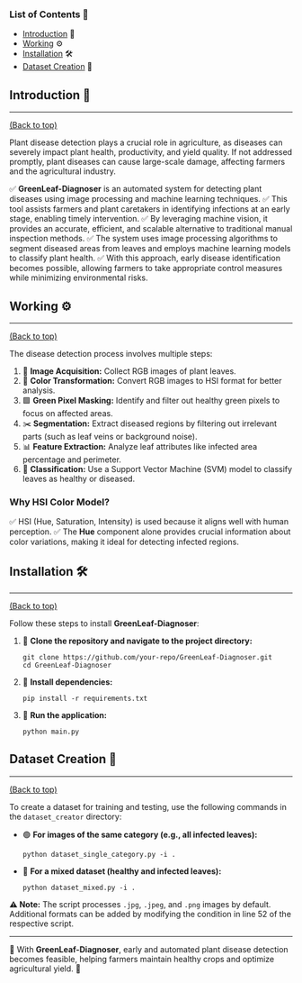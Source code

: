 ### List of Contents 📜

- [Introduction](#introduction) 🌱
- [Working](#working) ⚙️
- [Installation](#installation) 🛠️
- [Dataset Creation](#dataset-creation) 📂


## Introduction 🌱
---
[(Back to top)](#list-of-contents)

Plant disease detection plays a crucial role in agriculture, as diseases can severely impact plant health, productivity, and yield quality. If not addressed promptly, plant diseases can cause large-scale damage, affecting farmers and the agricultural industry.

✅ **GreenLeaf-Diagnoser** is an automated system for detecting plant diseases using image processing and machine learning techniques.
✅ This tool assists farmers and plant caretakers in identifying infections at an early stage, enabling timely intervention.
✅ By leveraging machine vision, it provides an accurate, efficient, and scalable alternative to traditional manual inspection methods.
✅ The system uses image processing algorithms to segment diseased areas from leaves and employs machine learning models to classify plant health.
✅ With this approach, early disease identification becomes possible, allowing farmers to take appropriate control measures while minimizing environmental risks.


## Working ⚙️
---
[(Back to top)](#list-of-contents)

The disease detection process involves multiple steps:

1. 📸 **Image Acquisition:** Collect RGB images of plant leaves.
2. 🎨 **Color Transformation:** Convert RGB images to HSI format for better analysis.
3. 🟩 **Green Pixel Masking:** Identify and filter out healthy green pixels to focus on affected areas.
4. ✂️ **Segmentation:** Extract diseased regions by filtering out irrelevant parts (such as leaf veins or background noise).
5. 📊 **Feature Extraction:** Analyze leaf attributes like infected area percentage and perimeter.
6. 🤖 **Classification:** Use a Support Vector Machine (SVM) model to classify leaves as healthy or diseased.

###  Why HSI Color Model?

✅ HSI (Hue, Saturation, Intensity) is used because it aligns well with human perception.
✅ The **Hue** component alone provides crucial information about color variations, making it ideal for detecting infected regions.


## Installation 🛠️
---
[(Back to top)](#list-of-contents)

Follow these steps to install **GreenLeaf-Diagnoser**:

1. 🔹 **Clone the repository and navigate to the project directory:**
   ```shell
   git clone https://github.com/your-repo/GreenLeaf-Diagnoser.git
   cd GreenLeaf-Diagnoser
   ```

2. 🔹 **Install dependencies:**
   ```shell
   pip install -r requirements.txt
   ```

3. 🔹 **Run the application:**
   ```shell
   python main.py
   ```


## Dataset Creation 📂
---
[(Back to top)](#list-of-contents)

To create a dataset for training and testing, use the following commands in the `dataset_creator` directory:

- 🟢 **For images of the same category (e.g., all infected leaves):**
  ```shell
  python dataset_single_category.py -i .
  ```
- 🔴 **For a mixed dataset (healthy and infected leaves):**
  ```shell
  python dataset_mixed.py -i .
  ```

**⚠️ Note:** The script processes `.jpg`, `.jpeg`, and `.png` images by default. Additional formats can be added by modifying the condition in line 52 of the respective script.

---

🌿 With **GreenLeaf-Diagnoser**, early and automated plant disease detection becomes feasible, helping farmers maintain healthy crops and optimize agricultural yield. 🚜

